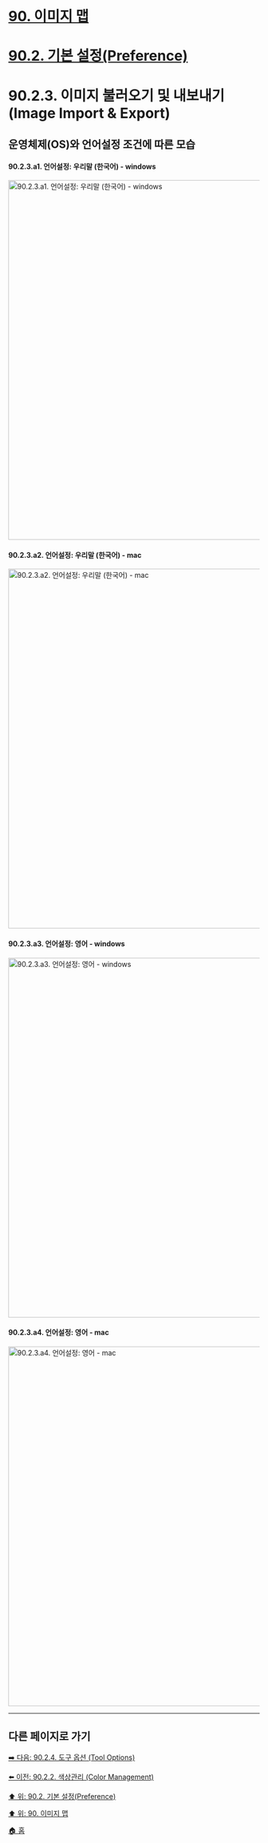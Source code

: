 # [90. 이미지 맵](./90-00-image-map.md)
# [90.2. 기본 설정(Preference)](./90-02-00-preference.md)
# 90.2.3. 이미지 불러오기 및 내보내기 (Image Import & Export)
## 운영체제(OS)와 언어설정 조건에 따른 모습
#### 90.2.3.a1. 언어설정: 우리말 (한국어) - windows

<img width="720" alt="90.2.3.a1. 언어설정: 우리말 (한국어) - windows" src="https://github.com/wonder13662/gimp/assets/15767104/a5884460-99cc-44c3-92a0-ee6bf517cb79">

#### 90.2.3.a2. 언어설정: 우리말 (한국어) - mac

<img width="720" alt="90.2.3.a2. 언어설정: 우리말 (한국어) - mac" src="https://github.com/wonder13662/gimp/assets/15767104/37c834d2-0fd1-42a2-9a86-4471802d79b3">

#### 90.2.3.a3. 언어설정: 영어 - windows

<img width="720" alt="90.2.3.a3. 언어설정: 영어 - windows" src="https://github.com/wonder13662/gimp/assets/15767104/8f0e09bd-9e9e-4677-9855-f7abbfc2df2d">

#### 90.2.3.a4. 언어설정: 영어 - mac

<img width="720" alt="90.2.3.a4. 언어설정: 영어 - mac" src="https://github.com/wonder13662/gimp/assets/15767104/ca697eb3-646f-4cff-9572-69f530bc6af9">


***

## 다른 페이지로 가기

[➡️ 다음: 90.2.4. 도구 옵션 (Tool Options)](./90-02-04-tool-options.md)

[⬅️ 이전: 90.2.2. 색상관리 (Color Management)](./90-02-02-color-management.md)

[⬆️ 위: 90.2. 기본 설정(Preference)](./90-02-00-preference.md)

[⬆️ 위: 90. 이미지 맵](./90-00-image-map.md)

[🏠 홈](./00-home.md)

